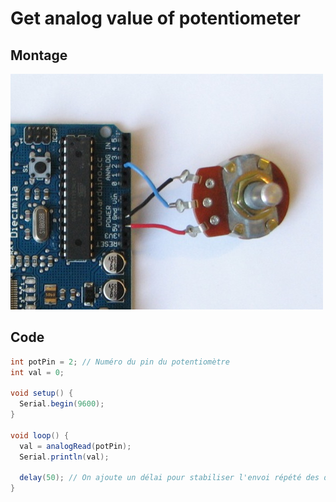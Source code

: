 # Get analog value of potentiometer

## Montage

![](arduino.jpg)

## Code

```java
int potPin = 2; // Numéro du pin du potentiomètre
int val = 0;

void setup() {
  Serial.begin(9600);
}

void loop() {
  val = analogRead(potPin);
  Serial.println(val);

  delay(50); // On ajoute un délai pour stabiliser l'envoi répété des données
}
